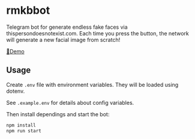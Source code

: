 # rmkbbot

Telegram bot for generate endless fake faces via thispersondoesnotexist.com. Each time you press the button, the network will generate a new facial image from scratch!

[🤖Demo](https://t.me/tpdnebot)

## Usage

Create `.env` file with environment variables. They will be loaded using dotenv.

See `.example.env` for details about config variables.

Then install dependings and start the bot:

```sh
npm install
npm run start
```
